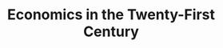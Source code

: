---
title: Economics in the Twenty-First Century
description: >
  Think about all the things you do in an average day. You get dressed and perhaps drive to school or work, use a computer, watch television, and cook your meals. You might be surprised to learn how many of the things you use in a day has been imported from another country. Oil, cars, and medicines, as well as cell phones, computers, and other electronic equipment are all leading imports in the United States.
  
source:
- title: Common Core Basics
  subject: Social Studies
  chapter: 8
  toc_type: Chapter
  toc_number: 8
  pages: 284 - 324
  
data: ss_basics-8-review

layout: cc_chapter
---